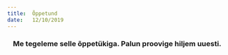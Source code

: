 ```yaml
---
title:  Õppetund
date:   12/10/2019
---
```


### <center>Me tegeleme selle õppetükiga. Palun proovige hiljem uuesti.</center>